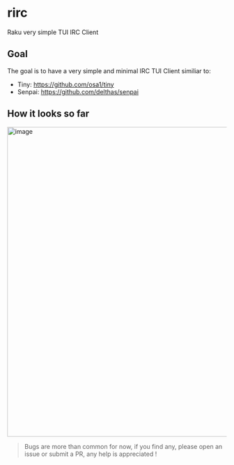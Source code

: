 # rirc

Raku very simple TUI IRC Client

## Goal

The goal is to have a very simple and minimal IRC TUI Client similiar to:

- Tiny: https://github.com/osa1/tiny
- Senpai: https://github.com/delthas/senpai

## How it looks so far

<img width="1361" height="711" alt="image" src="https://github.com/user-attachments/assets/02d3d658-3a8b-4245-91d5-d709d78529d7" />

> Bugs are more than common for now, if you find any, please open an issue or submit a PR, any help is appreciated !
